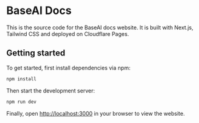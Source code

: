 # BaseAI Docs

This is the source code for the BaseAI docs website. It is built with Next.js, Tailwind CSS and deployed on Cloudflare Pages.

## Getting started

To get started, first install dependencies via npm:

```bash
npm install
```

Then start the development server:

```bash
npm run dev
```

Finally, open [http://localhost:3000](http://localhost:3000) in your browser to view the website.

